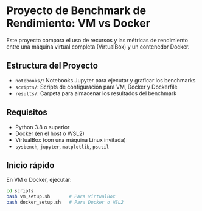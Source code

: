 # Proyecto de Benchmark de Rendimiento: VM vs Docker

Este proyecto compara el uso de recursos y las métricas de rendimiento entre una máquina virtual completa (VirtualBox) y un contenedor Docker.

## Estructura del Proyecto

- `notebooks/`: Notebooks Jupyter para ejecutar y graficar los benchmarks  
- `scripts/`: Scripts de configuración para VM, Docker y Dockerfile  
- `results/`: Carpeta para almacenar los resultados del benchmark  

## Requisitos

- Python 3.8 o superior  
- Docker (en el host o WSL2)  
- VirtualBox (con una máquina Linux invitada)  
- `sysbench`, `jupyter`, `matplotlib`, `psutil`

## Inicio rápido

En VM o Docker, ejecutar:

```bash
cd scripts
bash vm_setup.sh       # Para VirtualBox
bash docker_setup.sh   # Para Docker o WSL2
